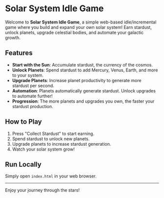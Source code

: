 # Solar System Idle Game

Welcome to **Solar System Idle Game**, a simple web-based idle/incremental game where you build and expand your own solar system! Earn stardust, unlock planets, upgrade celestial bodies, and automate your galactic growth.

## Features

- **Start with the Sun**: Accumulate stardust, the currency of the cosmos.
- **Unlock Planets**: Spend stardust to add Mercury, Venus, Earth, and more to your system.
- **Upgrade Planets**: Increase planet productivity to generate more stardust per second.
- **Automation**: Planets automatically generate stardust. Unlock upgrades to automate further!
- **Progression**: The more planets and upgrades you own, the faster your stardust production.

## How to Play

1. Press "Collect Stardust" to start earning.
2. Spend stardust to unlock new planets.
3. Upgrade planets to increase stardust generation.
4. Watch your solar system grow!

## Run Locally

Simply open `index.html` in your web browser.

---

Enjoy your journey through the stars!
